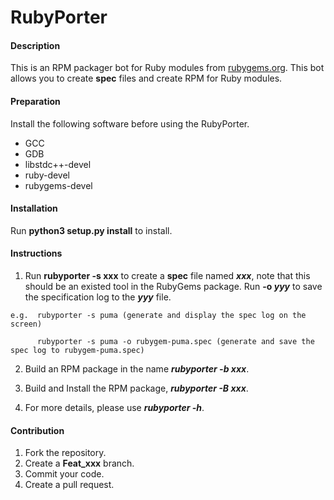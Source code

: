 # RubyPorter

#### Description
This is an RPM packager bot for Ruby modules from [rubygems.org](rubygems.org). This bot allows you to create **spec** files and create RPM for Ruby modules.

#### Preparation

Install the following software before using the RubyPorter.

*  GCC 
*  GDB 
*  libstdc++-devel 
*  ruby-devel
*  rubygems-devel

#### Installation

Run **python3 setup.py install** to install.

#### Instructions
1. Run **rubyporter -s xxx** to create a **spec** file named ***xxx***, note that this should be an existed tool in the RubyGems package. Run **-o *yyy*** to save the specification log to the ***yyy*** file.
```
e.g.  rubyporter -s puma (generate and display the spec log on the screen)
     
      rubyporter -s puma -o rubygem-puma.spec (generate and save the spec log to rubygem-puma.spec)
```


2. Build an RPM package in the name ***rubyporter -b xxx***.

3. Build and Install the RPM package, ***rubyporter -B xxx***.

4. For more details, please use ***rubyporter -h***.

#### Contribution
1.  Fork the repository.
2.  Create a **Feat_xxx** branch.
3.  Commit your code.
4.  Create a pull request.
